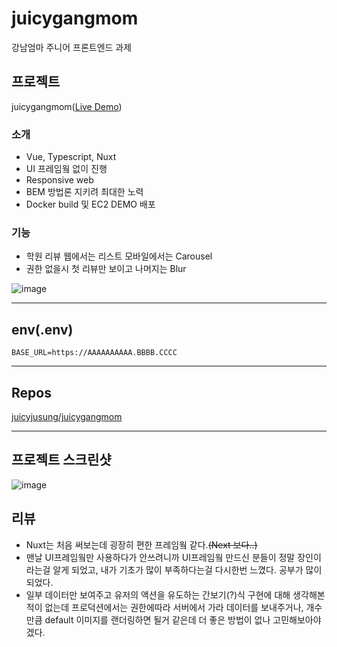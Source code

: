 # juicygangmom
강남엄마 주니어 프론트엔드 과제
## **프로젝트**

juicygangmom([Live Demo](http://ec2-15-164-98-92.ap-northeast-2.compute.amazonaws.com:8081))

### 소개

- Vue, Typescript, Nuxt
- UI 프레임웤 없이 진행
- Responsive web
- BEM 방법론 지키려 최대한 노력
- Docker build 및 EC2 DEMO 배포

### 기능

- 학원 리뷰 웹에서는 리스트 모바일에서는 Carousel
- 권한 없을시 첫 리뷰만 보이고 나머지는 Blur

![image](https://user-images.githubusercontent.com/46892438/93492991-64a84e00-f946-11ea-9099-0ef6609e8346.png)

---
## env(.env) 

```
BASE_URL=https://AAAAAAAAAA.BBBB.CCCC
```

---

## Repos

[juicyjusung/juicygangmom](https://github.com/juicyjusung/juicygangmom)

---

## 프로젝트 스크린샷

![image](https://user-images.githubusercontent.com/46892438/93492906-4cd0ca00-f946-11ea-859d-da82be24271f.png)


## 리뷰

- Nuxt는 처음 써보는데 굉장히 편한 프레임웤 같다.~~(Next 보다..)~~
- 맨날 UI프레임웤만 사용하다가 안쓰려니까 UI프레임웤 만드신 분들이 정말 장인이라는걸 알게 되었고, 내가 기초가 많이 부족하다는걸 다시한번 느꼈다. 공부가 많이 되었다.
- 일부 데이터만 보여주고 유저의 액션을 유도하는 간보기(?)식 구현에 대해 생각해본적이 없는데 프로덕션에서는 권한에따라 서버에서 가라 데이터를 보내주거나, 개수만큼 default 이미지를 랜더링하면 될거 같은데 더 좋은 방법이 없나 고민해보아야겠다.
